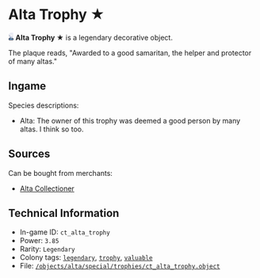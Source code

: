 # Alta Trophy ★

<img src="https://raw.githubusercontent.com/Ceterai/Enternia/main/objects/alta/special/trophies/ct_alta_trophy.png" alt="Alta Trophy ★ icon" loading="lazy" height=16px width="auto" /> **Alta Trophy ★** is a legendary decorative object.

The plaque reads, "Awarded to a good samaritan, the helper and protector of many altas."

## Ingame

Species descriptions:

- Alta: The owner of this trophy was deemed a good person by many altas. I think so too.

## Sources

Can be bought from merchants:

- [Alta Collectioner](https://ceterai.github.io/MyEnternia/Wiki/AltaCollectioner)

## Technical Information

- In-game ID: `ct_alta_trophy`
- Power: `3.85`
- Rarity: `Legendary`
- Colony tags: [`legendary`](https://ceterai.github.io/MyEnternia/Wiki/Tags/Legendary), [`trophy`](https://ceterai.github.io/MyEnternia/Wiki/Tags/Trophy), [`valuable`](https://ceterai.github.io/MyEnternia/Wiki/Tags/Valuable)
- File: [`/objects/alta/special/trophies/ct_alta_trophy.object`](https://github.com/Ceterai/Enternia/blob/main/objects/alta/special/trophies/ct_alta_trophy.object)
